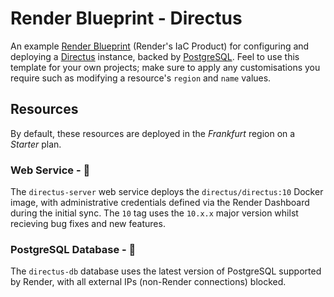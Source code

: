 # Render Blueprint - Directus

An example [Render Blueprint](https://docs.render.com/infrastructure-as-code) (Render's IaC Product) for configuring and deploying a [Directus](https://directus.io/) instance, backed by [PostgreSQL](https://www.postgresql.org/). Feel to use this template for your own projects; make sure to apply any customisations you require such as modifying a resource's `region` and `name` values.

## Resources

By default, these resources are deployed in the *Frankfurt* region on a *Starter* plan.

### Web Service - 🐇

The `directus-server` web service deploys the `directus/directus:10` Docker image, with administrative credentials defined via the Render Dashboard during the initial sync. The `10` tag uses the `10.x.x` major version whilst recieving bug fixes and new features.

### PostgreSQL Database - 🐘

The `directus-db` database uses the latest version of PostgreSQL supported by Render, with all external IPs (non-Render connections) blocked.